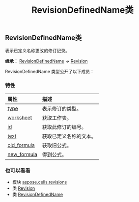 ﻿---
title: RevisionDefinedName类
second_title: Aspose.Cells for Python via .NET API 参考资料
description:
type: docs
weight: 80
url: /zh/python-net/aspose.cells.revisions/revisiondefinedname/
is_root: false
---
##  RevisionDefinedName类
表示已定义名称更改的修订记录。



**继承：** [RevisionDefinedName](/cells/python-net/aspose.cells.revisions/revisiondefinedname) → 
[Revision](/cells/zh/python-net/aspose.cells.revisions/revision)



RevisionDefinedName 类型公开了以下成员：

### 特性
|属性|描述|
| :- | :- |
| [type](/cells/zh/python-net/aspose.cells.revisions/revisiondefinedname/type) |表示修订的类型。|
| [worksheet](/cells/zh/python-net/aspose.cells.revisions/revisiondefinedname/worksheet) |获取工作表。|
| [id](/cells/zh/python-net/aspose.cells.revisions/revisiondefinedname/id) |获取此修订的编号。|
| [text](/cells/zh/python-net/aspose.cells.revisions/revisiondefinedname/text) |获取已定义名称的文本。|
| [old_formula](/cells/zh/python-net/aspose.cells.revisions/revisiondefinedname/old_formula) |获取旧公式。|
| [new_formula](/cells/zh/python-net/aspose.cells.revisions/revisiondefinedname/new_formula) |得到公式。|



### 也可以看看
* 模块 [aspose.cells.revisions](..)
* 类 [Revision](/cells/zh/python-net/aspose.cells.revisions/revision)
* 类 [RevisionDefinedName](/cells/zh/python-net/aspose.cells.revisions/revisiondefinedname)
